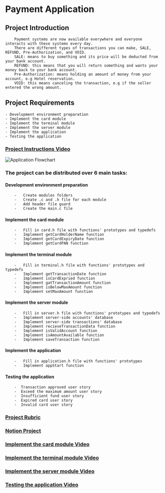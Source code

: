 # Payment Application
  

## Project Introduction
        Payment systems are now available everywhere and everyone interacts with these systems every day.
        There are different types of transactions you can make, SALE, REFUND, Pre-Authorization, and VOID.
        SALE: means to buy something and its price will be deducted from your bank account.
        REFUND: this means that you will return something and wants your money back to your bank account.
        Pre-Authorization: means holding an amount of money from your account, e.g Hotel reservation.
        VOID: this means canceling the transaction, e.g if the seller entered the wrong amount.


## Project Requirements
    - Development environment preparation
    - Implement the card module
    - Implement the terminal module
    - Implement the server module
    - Implement the application
    - Testing the application

### [Project Instructions Video](https://drive.google.com/file/d/1j_cUsUeqjQGy7Qt7IaLZPnssU1n6Qyy1/view?usp=sharing)
![Application Flowchart](https://drive.google.com/file/d/1NwftWZq8P9JkiO7-CAEIahu9OeWqbHHS/view?usp=sharing)


### **The project can be distributed over 6 main tasks:**

   #### Development environment preparation
        -   Create modules folders
        -   Create .c and .h file for each module
        -   Add header file guard
        -   Create the main.c file

   #### Implement the card module
        -   Fill in card.h file with functions' prototypes and typedefs
        -   Implement getCardHolderName function
        -   Implement getCardExpiryDate function
        -   Implement getCardPAN function

   #### Implement the terminal module
        -   Fill in terminal.h file with functions' prototypes and typedefs
        -   Implement getTransactionDate function
        -   Implement isCardExpried function
        -   Implement gatTransactionAmount function
        -   Implement isBelowMaxAmount function
        -   Implement setMaxAmount function

   #### Implement the server module
        -   Fill in server.h file with functions' prototypes and typedefs
        -   Implement server-side accounts' database
        -   Implement server-side transactions' database
        -   Implement recieveTransactionData function
        -   Implement isValidAccount function
        -   Implement isAmountAvailable function
        -   Implement saveTransaction function

   #### Implement the application
        -   Fill in application.h file with functions' prototypes
        -   Implement appStart function

   #### Testing the application
        -  Transaction approved user story
        -  Exceed the maximum amount user story
        -  Insufficient fund user story
        -  Expired card user story
        -  Invalid card user story

### [Project Rubric](https://drive.google.com/file/d/1wwkbG36Q5t9bB7oUNJFR6oiEvDodM-GA/view?usp=sharing)
### [Notion Project](https://www.notion.so/FWD-e0d6e4ee4304402aafd0621a65742a31)

### [Implement the card module Video](https://drive.google.com/drive/folders/1Hz-rbGvAo1RuQSRjge3SJX_NlU7rvye8?usp=sharing)
### [Implement the terminal module Video](https://drive.google.com/drive/folders/1XLm9kIIf7bdv9NM4dnBIPEc9CWMGaijy?usp=sharing)
### [Implement the server module Video](https://drive.google.com/drive/folders/1M8wLTHSzR7DL_gTMRkLFWMB_0ME1DOYP?usp=sharing)
### [Testing the application Video](https://drive.google.com/drive/folders/17y0lFYcrSvfYPuyp8PlcTMGEcKJVrCEJ?usp=sharing)
